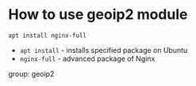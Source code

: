 # How to use geoip2 module

```nginx
apt install nginx-full
```

- `apt install` - installs specified package on Ubuntu
- `nginx-full` - advanced package of Nginx

group: geoip2


